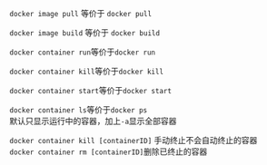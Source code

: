 `docker image pull` 等价于 `docker pull`

`docker image build` 等价于 `docker build`

`docker container run`等价于`docker run` 

`docker container kill`等价于`docker kill` 

`docker container start`等价于`docker start` 

`docker container ls`等价于`docker ps`  
默认只显示运行中的容器，加上`-a`显示全部容器

`docker container kill [containerID]` 手动终止不会自动终止的容器  
`docker container rm [containerID]`删除已终止的容器